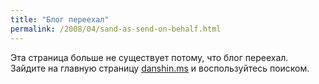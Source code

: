 ```yaml
---
title: "Блог переехал"
permalink: /2008/04/sand-as-send-on-behalf.html
---
```

Эта страница больше не существует потому, что блог переехал. Зайдите на главную страницу [danshin.ms](http://danshin.ms) и воспользуйтесь поиском.